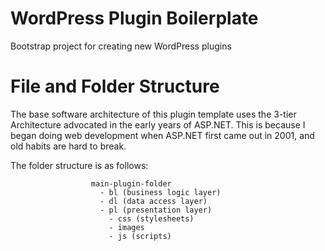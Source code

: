 # WordPress Plugin Boilerplate
Bootstrap project for creating new WordPress plugins

# File and Folder Structure
The base software architecture of this plugin template uses the 3-tier Architecture advocated in the early years of ASP.NET. This is because I began doing web development when ASP.NET first came out in 2001, and old habits are hard to break. 

The folder structure is as follows:

                      main-plugin-folder
                        - bl (business logic layer)
                        - dl (data access layer)
                        - pl (presentation layer)
                          - css (stylesheets)
                          - images
                          - js (scripts)
    


